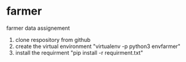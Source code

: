 # farmer
farmer data assignement


1. clone respository from github
2. create the virtual environment "virtualenv -p python3 envfarmer" 
3. install the requirment "pip install -r requirment.txt"